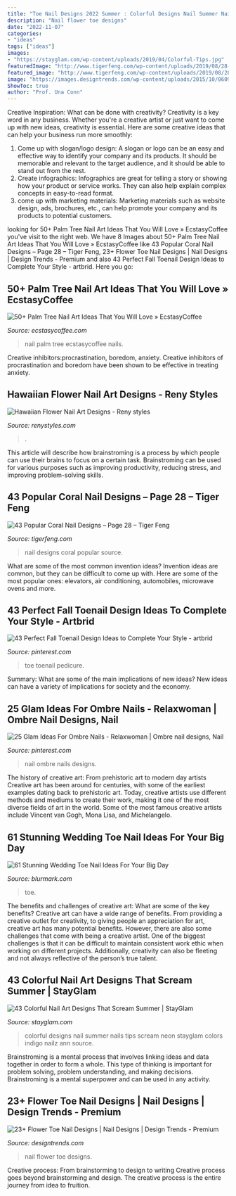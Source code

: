 ```yaml
---
title: "Toe Nail Designs 2022 Summer : Colorful Designs Nail Summer Nails Tips Scream Neon Stayglam Colors Indigo Nailz Ann Source"
description: "Nail flower toe designs"
date: "2022-11-07"
categories:
- "ideas"
tags: ["ideas"]
images:
- "https://stayglam.com/wp-content/uploads/2019/04/Colorful-Tips.jpg"
featuredImage: "http://www.tigerfeng.com/wp-content/uploads/2019/08/28-Coral-Nail-Designs.jpg"
featured_image: "http://www.tigerfeng.com/wp-content/uploads/2019/08/28-Coral-Nail-Designs.jpg"
image: "https://images.designtrends.com/wp-content/uploads/2015/10/06090715/Wedding-Flower-Toe-Nail-Design.jpg"
ShowToc: true
author: "Prof. Una Conn"
---
```



Creative Inspiration: What can be done with creativity?
Creativity is a key word in any business. Whether you're a creative artist or just want to come up with new ideas, creativity is essential. Here are some creative ideas that can help your business run more smoothly: 
1. Come up with slogan/logo design: A slogan or logo can be an easy and effective way to identify your company and its products. It should be memorable and relevant to the target audience, and it should be able to stand out from the rest. 
2. Create infographics: Infographics are great for telling a story or showing how your product or service works. They can also help explain complex concepts in easy-to-read format. 
3. come up with marketing materials: Marketing materials such as website design, ads, brochures, etc., can help promote your company and its products to potential customers.

	

		
looking for 50+ Palm Tree Nail Art Ideas That You Will Love » EcstasyCoffee you've visit to the right web. We have 8 Images about 50+ Palm Tree Nail Art Ideas That You Will Love » EcstasyCoffee like 43 Popular Coral Nail Designs – Page 28 – Tiger Feng, 23+ Flower Toe Nail Designs | Nail Designs | Design Trends - Premium and also 43 Perfect Fall Toenail Design Ideas to Complete Your Style - artbrid. Here you go:
		
    
## 50+ Palm Tree Nail Art Ideas That You Will Love » EcstasyCoffee

<img loading=lazy src="https://i0.wp.com/www.ecstasycoffee.com/wp-content/uploads/2016/11/Palm-Tree-Nail-Art-Ideas20.jpg?resize=600%2C651" onerror="this.onerror=null;this.src='https://tse1.mm.bing.net/th?id=OIP.Xt0rgxm_JdlVnqRozdD_dQHaIC&amp;pid=15.1';" alt="50+ Palm Tree Nail Art Ideas That You Will Love » EcstasyCoffee">

_Source: ecstasycoffee.com_

>nail palm tree ecstasycoffee nails. 

	

Creative inhibitors:procrastination, boredom, anxiety.
Creative inhibitors of procrastination and boredom have been shown to be effective in treating anxiety.

    
## Hawaiian Flower Nail Art Designs - Reny Styles

<img loading=lazy src="https://renystyles.com/wp-content/uploads/2018/08/eaab81f46507991614b9a3606acbb959.jpg" onerror="this.onerror=null;this.src='https://tse3.mm.bing.net/th?id=OIP.3S-fl-nbMm5brWrBrtnNswHaJP&amp;pid=15.1';" alt="Hawaiian Flower Nail Art Designs - Reny styles">

_Source: renystyles.com_

>. 

	

This article will describe how brainstroming is a process by which people can use their brains to focus on a certain task. Brainstroming can be used for various purposes such as improving productivity, reducing stress, and improving problem-solving skills.

    
## 43 Popular Coral Nail Designs – Page 28 – Tiger Feng

<img loading=lazy src="http://www.tigerfeng.com/wp-content/uploads/2019/08/28-Coral-Nail-Designs.jpg" onerror="this.onerror=null;this.src='https://tse3.mm.bing.net/th?id=OIP.dB0XCc1-XYrG0vWtx9X86AHaNJ&amp;pid=15.1';" alt="43 Popular Coral Nail Designs – Page 28 – Tiger Feng">

_Source: tigerfeng.com_

>nail designs coral popular source. 

	

What are some of the most common invention ideas?
Invention ideas are common, but they can be difficult to come up with. Here are some of the most popular ones: elevators, air conditioning, automobiles, microwave ovens and more.

    
## 43 Perfect Fall Toenail Design Ideas To Complete Your Style - Artbrid

<img loading=lazy src="https://i.pinimg.com/736x/d1/a6/56/d1a656ebd123d60d8b520a4fc0f8efc9.jpg" onerror="this.onerror=null;this.src='https://tse4.mm.bing.net/th?id=OIP.qVkuc1v43KlABclmfnYNmgHaKE&amp;pid=15.1';" alt="43 Perfect Fall Toenail Design Ideas to Complete Your Style - artbrid">

_Source: pinterest.com_

>toe toenail pedicure. 

	

Summary: What are some of the main implications of new ideas?
New ideas can have a variety of implications for society and the economy.

    
## 25 Glam Ideas For Ombre Nails - Relaxwoman | Ombre Nail Designs, Nail

<img loading=lazy src="https://i.pinimg.com/736x/9f/76/8b/9f768b3ba985d1845e7e94124d521ee2.jpg" onerror="this.onerror=null;this.src='https://tse4.mm.bing.net/th?id=OIP.ebNqJwVXi8ZMQCg_NDwm3QHaKQ&amp;pid=15.1';" alt="25 Glam Ideas For Ombre Nails - Relaxwoman | Ombre nail designs, Nail">

_Source: pinterest.com_

>nail ombre nails designs. 

	

The history of creative art: From prehistoric art to modern day artists
Creative art has been around for centuries, with some of the earliest examples dating back to prehistoric art. Today, creative artists use different methods and mediums to create their work, making it one of the most diverse fields of art in the world. Some of the most famous creative artists include Vincent van Gogh, Mona Lisa, and Michelangelo.

    
## 61 Stunning Wedding Toe Nail Ideas For Your Big Day

<img loading=lazy src="https://www.blurmark.com/wp-content/uploads/2017/05/Spring-Wedding-Nails.jpg" onerror="this.onerror=null;this.src='https://tse3.mm.bing.net/th?id=OIP.VxWoZOopIV0J8JFtwoF11QHaFe&amp;pid=15.1';" alt="61 Stunning Wedding Toe Nail Ideas For Your Big Day">

_Source: blurmark.com_

>toe. 

	

The benefits and challenges of creative art: What are some of the key benefits?
Creative art can have a wide range of benefits. From providing a creative outlet for creativity, to giving people an appreciation for art, creative art has many potential benefits. However, there are also some challenges that come with being a creative artist. One of the biggest challenges is that it can be difficult to maintain consistent work ethic when working on different projects. Additionally, creativity can also be fleeting and not always reflective of the person’s true talent.

    
## 43 Colorful Nail Art Designs That Scream Summer | StayGlam

<img loading=lazy src="https://stayglam.com/wp-content/uploads/2019/04/Colorful-Tips.jpg" onerror="this.onerror=null;this.src='https://tse4.mm.bing.net/th?id=OIP.IoKFw3nlqcxRmAhR4jTC2gHaLH&amp;pid=15.1';" alt="43 Colorful Nail Art Designs That Scream Summer | StayGlam">

_Source: stayglam.com_

>colorful designs nail summer nails tips scream neon stayglam colors indigo nailz ann source. 

	

Brainstroming is a mental process that involves linking ideas and data together in order to form a whole. This type of thinking is important for problem solving, problem understanding, and making decisions. Brainstroming is a mental superpower and can be used in any activity.

    
## 23+ Flower Toe Nail Designs | Nail Designs | Design Trends - Premium

<img loading=lazy src="https://images.designtrends.com/wp-content/uploads/2015/10/06090715/Wedding-Flower-Toe-Nail-Design.jpg" onerror="this.onerror=null;this.src='https://tse3.mm.bing.net/th?id=OIP.rax-J0Ky3SONjHoZf-j3igHaLH&amp;pid=15.1';" alt="23+ Flower Toe Nail Designs | Nail Designs | Design Trends - Premium">

_Source: designtrends.com_

>nail flower toe designs. 

	

Creative process: From brainstorming to design to writing
Creative process goes beyond brainstorming and design. The creative process is the entire journey from idea to fruition.

